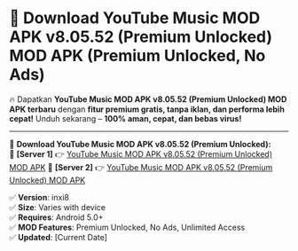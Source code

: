 # 🚀 Download YouTube Music MOD APK v8.05.52 (Premium Unlocked) MOD APK (Premium Unlocked, No Ads)  

🔥 Dapatkan **YouTube Music MOD APK v8.05.52 (Premium Unlocked) MOD APK terbaru** dengan **fitur premium gratis, tanpa iklan, dan performa lebih cepat!** Unduh sekarang – **100% aman, cepat, dan bebas virus!**  

---


🔽 **Download YouTube Music MOD APK v8.05.52 (Premium Unlocked):**  
🔹 **[Server 1]** 👉 [YouTube Music MOD APK v8.05.52 (Premium Unlocked) MOD APK](https://apkcomod.com?title=YouTube_Music_MOD_APK_v8.05.52_(Premium_Unlocked))  
🔹 **[Server 2]** 👉 [YouTube Music MOD APK v8.05.52 (Premium Unlocked) MOD APK](https://apkcomod.com?title=YouTube_Music_MOD_APK_v8.05.52_(Premium_Unlocked))  


✅ **Version**: inxi8  
✅ **Size**: Varies with device  
✅ **Requires**: Android 5.0+  
✅ **MOD Features**: Premium Unlocked, No Ads, Unlimited Access  
✅ **Updated**: [Current Date]  